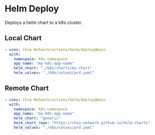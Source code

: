 # Helm Deploy

Deploys a helm chart to a k8s cluster.

## Local Chart

```yaml
- uses: Chia-Network/actions/helm/deploy@main
  with:
    namespace: k8s-namespace
    app_name: "my-k8s-app-name"
    helm_chart: "./k8s/charts/my-chart"
    helm_values: "./k8s/values/prd.yaml"
```

## Remote Chart

```yaml
- uses: Chia-Network/actions/helm/deploy@main
  with:
    namespace: k8s-namespace
    app_name: "my-k8s-app-name"
    helm_chart: "generic"
    helm_chart_repo: "https://chia-network.github.io/helm-charts"
    helm_values: "./k8s/values/prd.yaml"
```
